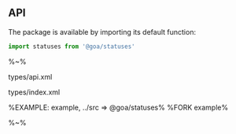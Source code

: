 ## API

The package is available by importing its default function:

```js
import statuses from '@goa/statuses'
```

%~%

<typedef method="statuses">types/api.xml</typedef>

<typedef>types/index.xml</typedef>

%EXAMPLE: example, ../src => @goa/statuses%
%FORK example%

%~%